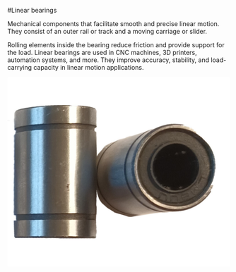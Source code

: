 #Linear bearings


Mechanical components that facilitate smooth and precise linear motion.
They consist of an outer rail or track and a moving carriage or slider.

Rolling elements inside the bearing reduce friction and provide support for the load.
Linear bearings are used in CNC machines, 3D printers, automation systems, and more.
They improve accuracy, stability, and load-carrying capacity in linear motion applications.

![](images/tb.jpg)